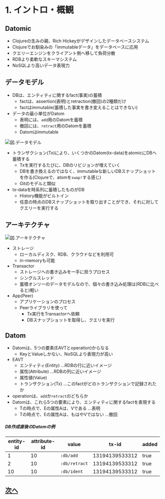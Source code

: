 # 1. イントロ・概観

## Datomic
- Clojureの生みの親、Rich Hickeyがデザインしたデータベースシステム
- Clojureでお馴染みの「immutableデータ」をデータベースに応用
- クエリーエンジンをクライアント側へ移して負荷分散
- RDBより柔軟なスキーマシステム
- NoSQLより高いデータ表現力

## データモデル
- DBは、エンティティに関するfact(事実)の蓄積
  - factは、assertion(表明)とretraction(撤回)の2種類だけ
  - factはimmutable(蓄積した事実を書き変えることはできない)
- データの最小単位がDatom
  - 表明には、`add`用のDatomを蓄積
  - 撤回には、`retract`用のDatomを蓄積
  - Datomはimmutable


![図.データモデル](img/model.png)

- トランザクション(Tx)により、いくつかのDatom(tx-data)をatomicにDBへ蓄積する
  - Txを実行するたびに、DBのリビジョンが増えていく
  - DBを書き換えるのではなく、immutableな新しいDBスナップショットを作る(Clojureで、atomを`swap!`する感じ)
  - Gitのモデルと類似
- tx-dataを時系列に蓄積したものがDB
  - History機能がビルトイン
  - 任意の時点のDBスナップショットを取り出すことができ、それに対してクエリーを実行する

## アーキテクチャ
![図.アーキテクチャ](img/arc.png)

- ストレージ
  - ローカルディスク、RDB、クラウドなどを利用可
  - in-memoryも可能
- Transactor
  - ストレージへの書き込みを一手に担うプロセス
  - シングルスレッド
  - 蓄積オンリーのデータモデルなので、個々の書き込み処理は(RDBに比べると)軽い
- App(Peer)
  - アプリケーションのプロセス
  - Peerライブラリを使って
    - Tx実行をTransactorへ依頼
    - DBスナップショットを取得し、クエリを実行

## Datom

- Datomは、5つの要素(EAVTとoperation)からなる
  - KeyとValueしかない、NoSQLより表現力が高い
- EAVT
  - エンティティ(Entity) ...RDBの行に近いイメージ
  - 属性(Attribute) ...RDBの列に近いイメージ
  - 属性値(Value)
  - トランザクション(Tx) ...このfactがどのトランザクションで記録されたか
- operationは、`add`か`retract`のどちらか
- Datomは、これら5つの要素により、エンティティに関するfactを表現する
  - Tの時点で、Eの属性Aは、Vである ...表明
  - Tの時点で、Eの属性Aは、もはやVではない ...撤回

##### DB作成直後のDatomの例

|entity-id |attribute-id |value        |tx-id         |added|
|----------|-------------|-------------|--------------|-----|
|1         |10           |`:db/add`    |13194139533312|true |
|2         |10           |`:db/retract`|13194139533312|true |
|10        |10           |`:db/ident`  |13194139533312|true |

## [次へ](2-basics.md)

